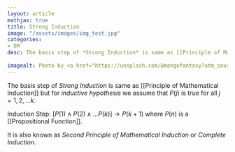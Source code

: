 ```yaml
---
layout: article
mathjax: true
title: Strong Induction
image: "/assets/images/img_test.jpg"
categories:
- DM
desc: The basis step of *Strong Induction* is same as [[Principle of Mathematical Induction]] but for *inductive hypothesis* we assume that $P(j)$ is true for all $j = 1, 2, \dots k$.
 
imagealt: Photo by <a href="https://unsplash.com/@mangofantasy?utm_source=unsplash&utm_medium=referral&utm_content=creditCopyText">Tim Johnson</a> on <a href="https://unsplash.com/s/photos/logic?utm_source=unsplash&utm_medium=referral&utm_content=creditCopyText">Unsplash</a>
---
```

The basis step of *Strong Induction* is same as [[Principle of Mathematical Induction]] but for *inductive hypothesis* we assume that $P(j)$ is true for all $j = 1, 2, \dots k$.

Induction Step: $[P(1) \wedge P(2) \wedge \dots P(k)] \to P(k+1)$ where $P(n)$ is a [[Propositional Function]].

It is also known as *Second Principle of Mathematical Induction* or *Complete Induction*.